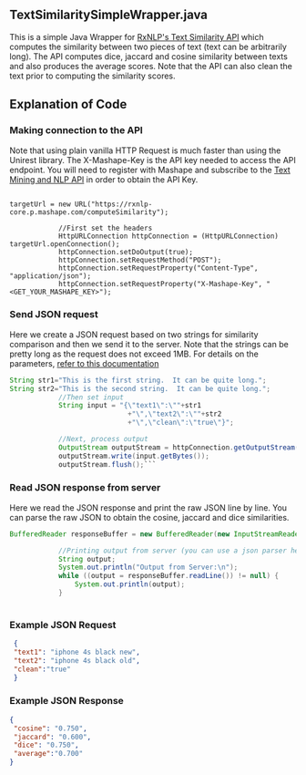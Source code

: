 
## TextSimilaritySimpleWrapper.java

This is a simple Java Wrapper for [RxNLP's Text Similarity API](http://www.rxnlp.com/api-reference/text-similarity-api-reference/) which computes the similarity between two pieces of text (text can be arbitrarily long). The API computes dice, jaccard and cosine similarity between texts and also produces the average scores. Note that the API can also clean the text prior to computing the similarity scores.


## Explanation of Code

### Making connection to the API

Note that using plain vanilla HTTP Request is much faster than using the Unirest library. The X-Mashape-Key is the API key needed to access the API endpoint. You will need to register with Mashape and subscribe to the [Text Mining and NLP API](https://market.mashape.com/rxnlp/text-mining-and-nlp) in order to obtain the API Key.

```

targetUrl = new URL("https://rxnlp-core.p.mashape.com/computeSimilarity");
			
			//First set the headers
			HttpURLConnection httpConnection = (HttpURLConnection) targetUrl.openConnection();
			httpConnection.setDoOutput(true);
			httpConnection.setRequestMethod("POST");
			httpConnection.setRequestProperty("Content-Type", "application/json");
			httpConnection.setRequestProperty("X-Mashape-Key", "<GET_YOUR_MASHAPE_KEY>");
```
### Send JSON request

Here we create a  JSON request based on two strings for similarity comparison and then we send it to the server. Note that the strings can be pretty long as the request does not exceed 1MB. For details on the parameters, [refer to this documentation](http://www.rxnlp.com/api-reference/text-similarity-api-reference/#request)

```java
String str1="This is the first string.  It can be quite long.";
String str2="This is the second string.  It can be quite long.";
			//Then set input
			String input = "{\"text1\":\""+str1
							 +"\",\"text2\":\""+str2
							 +"\",\"clean\":\"true\"}"; 

			//Next, process output
			OutputStream outputStream = httpConnection.getOutputStream();
			outputStream.write(input.getBytes());
			outputStream.flush();```
```

### Read JSON response from server

Here we read the JSON response and print the raw JSON line by line. You can parse the raw JSON to obtain the cosine, jaccard and dice similarities.

```java
BufferedReader responseBuffer = new BufferedReader(new InputStreamReader((httpConnection.getInputStream())));

			//Printing output from server (you can use a json parser here instead)
			String output;
			System.out.println("Output from Server:\n");
			while ((output = responseBuffer.readLine()) != null) {
				System.out.println(output);
			}
			
```			
### Example JSON Request

```json
 {
 "text1": "iphone 4s black new", 
 "text2": "iphone 4s black old",
 "clean":"true"
 }
``` 

### Example JSON Response
```json
{
 "cosine": "0.750",
 "jaccard": "0.600",
 "dice": "0.750",
 "average":"0.700"
}
```
